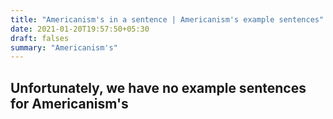 ```yaml
---
title: "Americanism's in a sentence | Americanism's example sentences"
date: 2021-01-20T19:57:50+05:30
draft: falses
summary: "Americanism's"
---
```

## Unfortunately, we have no example sentences for Americanism's                 
